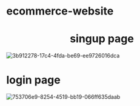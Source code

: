 # ecommerce-website

<center><h1>singup page</h1></center>

![3b912278-17c4-4fda-be69-ee9726016dca](https://github.com/khushihala19/ecom-web/assets/148927507/c0884da9-ffd1-47cf-adcc-afbfabe670ac)

<h1>login page</h1>

![753706e9-8254-4519-bb19-066ff635daab](https://github.com/khushihala19/ecom-web/assets/148927507/d5ee6bf8-58e9-4fdd-86e4-dd46d6ff4438)
